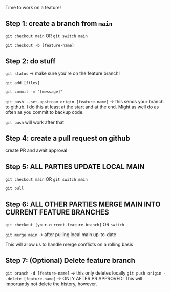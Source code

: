 
Time to work on a feature! 

## Step 1: create a branch from `main`

`git checkout main` OR `git switch main`

`git checkout -b [feature-name]`

## Step 2: do stuff

`git status` -> make sure you're on the feature branch!

`git add [files]`

`git commit -m "[message]"`

`git push --set-upstream origin [feature-name]` -> this sends your branch to github. I do this at least at the start and at the end. Might as well do as often as you commit to backup code.

`git push` will work after that

## Step 4: create a pull request on github

create PR and await approval

## Step 5: ALL PARTIES UPDATE LOCAL MAIN

`git checkout main` OR `git switch main`

`git pull`

## Step 6: ALL OTHER PARTIES MERGE MAIN INTO CURRENT FEATURE BRANCHES

`git checkout [your-current-feature-branch]` OR `switch`

`git merge main` -> after pulling local main up-to-date

This will allow us to handle merge conflicts on a rolling basis

## Step 7: (Optional) Delete feature branch

`git branch -d [feature-name]` -> this only deletes locally
`git push origin --delete [feature-name]` -> ONLY AFTER PR APPROVED! This will importantly not delete the history, however.


